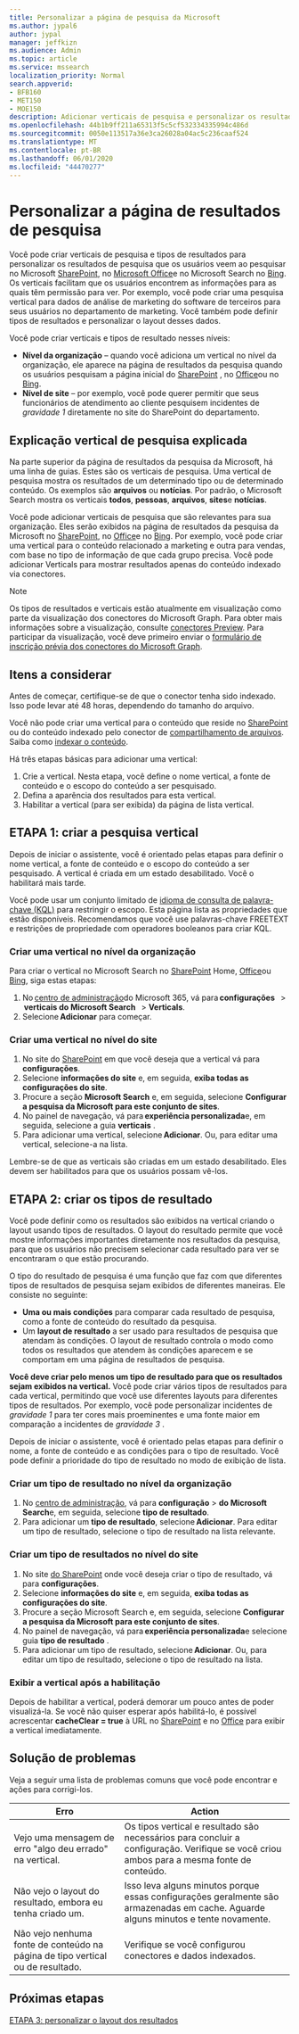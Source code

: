 ```yaml
---
title: Personalizar a página de pesquisa da Microsoft
ms.author: jypal6
author: jypal
manager: jeffkizn
ms.audience: Admin
ms.topic: article
ms.service: mssearch
localization_priority: Normal
search.appverid:
- BFB160
- MET150
- MOE150
description: Adicionar verticais de pesquisa e personalizar os resultados da pesquisa
ms.openlocfilehash: 44b1b9ff211a65313f5c5cf532334335994c486d
ms.sourcegitcommit: 0050e113517a36e3ca26028a04ac5c236caaf524
ms.translationtype: MT
ms.contentlocale: pt-BR
ms.lasthandoff: 06/01/2020
ms.locfileid: "44470277"
---
```

# <a name="customize-the-search-results-page"></a>Personalizar a página de resultados de pesquisa

Você pode criar verticais de pesquisa e tipos de resultados para personalizar os resultados de pesquisa que os usuários veem ao pesquisar no Microsoft [SharePoint](https://sharepoint.com/), no [Microsoft Office](https://office.com)e no Microsoft Search no [Bing](https://bing.com). Os verticais facilitam que os usuários encontrem as informações para as quais têm permissão para ver. Por exemplo, você pode criar uma pesquisa vertical para dados de análise de marketing do software de terceiros para seus usuários no departamento de marketing. Você também pode definir tipos de resultados e personalizar o layout desses dados.  

Você pode criar verticais e tipos de resultado nesses níveis:

- **Nível da organização** – quando você adiciona um vertical no nível da organização, ele aparece na página de resultados da pesquisa quando os usuários pesquisam a página inicial do [SharePoint](https://sharepoint.com/) , no [Office](https://office.com)ou no [Bing](https://bing.com).
- **Nível de site** – por exemplo, você pode querer permitir que seus funcionários de atendimento ao cliente pesquisem incidentes de *gravidade 1* diretamente no site do SharePoint do departamento.

## <a name="search-verticals-explained"></a>Explicação vertical de pesquisa explicada

Na parte superior da página de resultados da pesquisa da Microsoft, há uma linha de guias. Estes são os verticais de pesquisa. Uma vertical de pesquisa mostra os resultados de um determinado tipo ou de determinado conteúdo. Os exemplos são **arquivos** ou **notícias**. Por padrão, o Microsoft Search mostra os verticais **todos**, **pessoas**, **arquivos**, **sites**e **notícias**.  

Você pode adicionar verticais de pesquisa que são relevantes para sua organização. Eles serão exibidos na página de resultados da pesquisa da Microsoft no [SharePoint](https://sharepoint.com/), no [Office](https://Office.com)e no [Bing](https://bing.com). Por exemplo, você pode criar uma vertical para o conteúdo relacionado a marketing e outra para vendas, com base no tipo de informação de que cada grupo precisa. Você pode adicionar Verticals para mostrar resultados apenas do conteúdo indexado via conectores.  

>[!NOTE]
> Os tipos de resultados e verticais estão atualmente em visualização como parte da visualização dos conectores do Microsoft Graph. Para obter mais informações sobre a visualização, consulte [conectores Preview](connectors-preview.md). Para participar da visualização, você deve primeiro enviar o [formulário de inscrição prévia dos conectores do Microsoft Graph](https://forms.office.com/Pages/ResponsePage.aspx?id=v4j5cvGGr0GRqy180BHbRxWYgu82J_RFnMMATAS6_chUNVYwNU1CMDNZUDBSSDZKWVo2RDJDRjRLQi4u).

## <a name="things-to-consider"></a>Itens a considerar

Antes de começar, certifique-se de que o conector tenha sido indexado. Isso pode levar até 48 horas, dependendo do tamanho do arquivo.

Você não pode criar uma vertical para o conteúdo que reside no [SharePoint](https://sharepoint.com/) ou do conteúdo indexado pelo conector de [compartilhamento de arquivos](file-share-connector.md). Saiba como [indexar o conteúdo](configure-connector.md).

Há três etapas básicas para adicionar uma vertical:

1. Crie a vertical. Nesta etapa, você define o nome vertical, a fonte de conteúdo e o escopo do conteúdo a ser pesquisado.
2. Defina a aparência dos resultados para esta vertical.  
3. Habilitar a vertical (para ser exibida) da página de lista vertical.

## <a name="step-1-create-the-search-vertical"></a>ETAPA 1: criar a pesquisa vertical

Depois de iniciar o assistente, você é orientado pelas etapas para definir o nome vertical, a fonte de conteúdo e o escopo do conteúdo a ser pesquisado. A vertical é criada em um estado desabilitado. Você o habilitará mais tarde.

Você pode usar um conjunto limitado de [idioma de consulta de palavra-chave (KQL)](https://docs.microsoft.com/sharepoint/dev/general-development/keyword-query-language-kql-syntax-reference) para restringir o escopo. Esta página lista as propriedades que estão disponíveis. Recomendamos que você use palavras-chave FREETEXT e restrições de propriedade com operadores booleanos para criar KQL.

### <a name="create-a-vertical-at-the-organization-level"></a>Criar uma vertical no nível da organização

Para criar o vertical no Microsoft Search no [SharePoint](https://sharepoint.com/) Home, [Office](https://office.com)ou [Bing](https://bing.com), siga estas etapas:

1. No [centro de administração](https://admin.microsoft.com)do Microsoft 365, vá para **configurações**   >  **verticais do Microsoft Search**   >  **Verticals**.
1. Selecione **Adicionar** para começar.  

### <a name="create-a-vertical-at-the-site-level"></a>Criar uma vertical no nível do site

1. No site do [SharePoint](https://sharepoint.com/) em que você deseja que a vertical vá para **configurações**.
1. Selecione **informações do site** e, em seguida, **exiba todas as configurações do site**.
1. Procure a seção **Microsoft Search** e, em seguida, selecione **Configurar a pesquisa da Microsoft para este conjunto de sites**.
1. No painel de navegação, vá para **experiência personalizada**e, em seguida, selecione a guia **verticais** .
1. Para adicionar uma vertical, selecione **Adicionar**.
  Ou, para editar uma vertical, selecione-a na lista.

Lembre-se de que as verticais são criadas em um estado desabilitado. Eles devem ser habilitados para que os usuários possam vê-los.

## <a name="step-2-create-the-result-types"></a>ETAPA 2: criar os tipos de resultado

Você pode definir como os resultados são exibidos na vertical criando o layout usando tipos de resultados. O layout do resultado permite que você mostre informações importantes diretamente nos resultados da pesquisa, para que os usuários não precisem selecionar cada resultado para ver se encontraram o que estão procurando.

O tipo do resultado de pesquisa é uma função que faz com que diferentes tipos de resultados de pesquisa sejam exibidos de diferentes maneiras. Ele consiste no seguinte:

- **Uma ou mais condições** para comparar cada resultado de pesquisa, como a fonte de conteúdo do resultado da pesquisa.  
- Um **layout de resultado** a ser usado para resultados de pesquisa que atendam às condições. O layout de resultado controla o modo como todos os resultados que atendem às condições aparecem e se comportam em uma página de resultados de pesquisa.

**Você deve criar pelo menos um tipo de resultado para que os resultados sejam exibidos na vertical.** Você pode criar vários tipos de resultados para cada vertical, permitindo que você use diferentes layouts para diferentes tipos de resultados. Por exemplo, você pode personalizar incidentes de *gravidade 1* para ter cores mais proeminentes e uma fonte maior em comparação a incidentes de *gravidade 3* .

Depois de iniciar o assistente, você é orientado pelas etapas para definir o nome, a fonte de conteúdo e as condições para o tipo de resultado. Você pode definir a prioridade do tipo de resultado no modo de exibição de lista.
  
### <a name="create-a-result-type-at-the-organization-level"></a>Criar um tipo de resultado no nível da organização

1. No [centro de administração](https://admin.microsoft.com), vá para **configuração**  >  **do Microsoft Search**e, em seguida, selecione **tipo de resultado**.
1. Para adicionar um **tipo de resultado**, selecione **Adicionar**. Para editar um tipo de resultado, selecione o tipo de resultado na lista relevante.

### <a name="create-a-results-type-at-the-site-level"></a>Criar um tipo de resultados no nível do site

1. No site [do SharePoint](https://sharepoint.com/) onde você deseja criar o tipo de resultado, vá para **configurações**.
1. Selecione **informações do site** e, em seguida, **exiba todas as configurações do site**.
1. Procure a seção Microsoft Search e, em seguida, selecione **Configurar a pesquisa da Microsoft para este conjunto de sites**.
1. No painel de navegação, vá para **experiência personalizada**e selecione guia **tipo de resultado** .
2. Para adicionar um tipo de resultado, selecione **Adicionar**.  Ou, para editar um tipo de resultado, selecione o tipo de resultado na lista.

### <a name="view-the-vertical-after-its-enabled"></a>Exibir a vertical após a habilitação

Depois de habilitar a vertical, poderá demorar um pouco antes de poder visualizá-la. Se você não quiser esperar após habilitá-lo, é possível acrescentar **cacheClear = true** à URL no [SharePoint](https://sharepoint.com/) e no [Office](https://office.com) para exibir a vertical imediatamente.

## <a name="troubleshooting"></a>Solução de problemas

Veja a seguir uma lista de problemas comuns que você pode encontrar e ações para corrigi-los.

|Erro  |Action  |
|---------|---------|
| Vejo uma mensagem de erro "algo deu errado" na vertical. | Os tipos vertical e resultado são necessários para concluir a configuração. Verifique se você criou ambos para a mesma fonte de conteúdo. |
| Não vejo o layout do resultado, embora eu tenha criado um. | Isso leva alguns minutos porque essas configurações geralmente são armazenadas em cache. Aguarde alguns minutos e tente novamente.        |
| Não vejo nenhuma fonte de conteúdo na página de tipo vertical ou de resultado. | Verifique se você configurou conectores e dados indexados.   |

## <a name="next-steps"></a>Próximas etapas

[ETAPA 3: personalizar o layout dos resultados](customize-results-layout.md)
